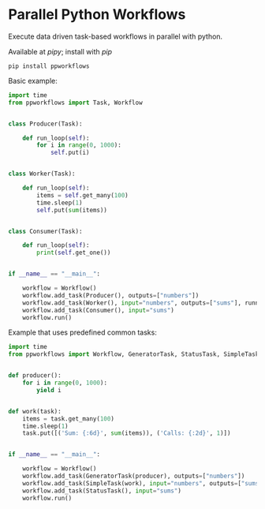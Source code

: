 # Parallel Python Workflows

Execute data driven task-based workflows in parallel with python. 

Available at *pipy*; install with *pip*

```
pip install ppworkflows
```

Basic example:

```python
import time
from ppworkflows import Task, Workflow


class Producer(Task):

    def run_loop(self):
        for i in range(0, 1000):
            self.put(i)


class Worker(Task):

    def run_loop(self):
        items = self.get_many(100)
        time.sleep(1)
        self.put(sum(items))


class Consumer(Task):

    def run_loop(self):
        print(self.get_one())


if __name__ == "__main__":

    workflow = Workflow()
    workflow.add_task(Producer(), outputs=["numbers"])
    workflow.add_task(Worker(), input="numbers", outputs=["sums"], runner_count=4)
    workflow.add_task(Consumer(), input="sums")
    workflow.run()
```

Example that uses predefined common tasks:

```python
import time
from ppworkflows import Workflow, GeneratorTask, StatusTask, SimpleTask


def producer():
    for i in range(0, 1000):
        yield i


def work(task):
    items = task.get_many(100)
    time.sleep(1)
    task.put([('Sum: {:6d}', sum(items)), ('Calls: {:2d}', 1)])


if __name__ == "__main__":

    workflow = Workflow()
    workflow.add_task(GeneratorTask(producer), outputs=["numbers"])
    workflow.add_task(SimpleTask(work), input="numbers", outputs=["sums"], runner_count=4)
    workflow.add_task(StatusTask(), input="sums")
    workflow.run()
```
